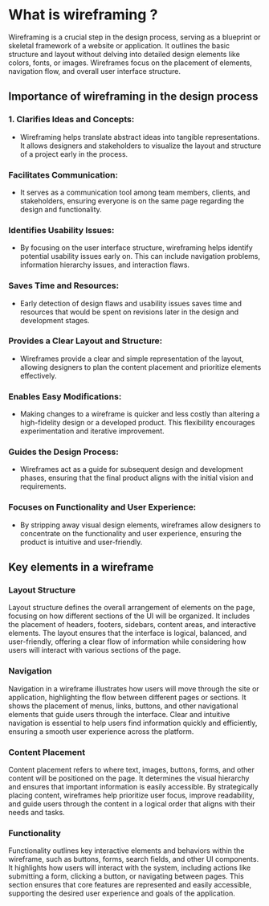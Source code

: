 # What is wireframing ?

Wireframing is a crucial step in the design process, serving as a blueprint or skeletal framework of a website or application. It outlines the basic structure and layout without delving into detailed design elements like colors, fonts, or images. Wireframes focus on the placement of elements, navigation flow, and overall user interface structure.

## Importance of wireframing in the design process

### 1. Clarifies Ideas and Concepts:

- Wireframing helps translate abstract ideas into tangible representations. It allows designers and stakeholders to visualize the layout and structure of a project early in the process.

### Facilitates Communication:

- It serves as a communication tool among team members, clients, and stakeholders, ensuring everyone is on the same page regarding the design and functionality.

### Identifies Usability Issues:

- By focusing on the user interface structure, wireframing helps identify potential usability issues early on. This can include navigation problems, information hierarchy issues, and interaction flaws.

### Saves Time and Resources:

- Early detection of design flaws and usability issues saves time and resources that would be spent on revisions later in the design and development stages.

### Provides a Clear Layout and Structure:

- Wireframes provide a clear and simple representation of the layout, allowing designers to plan the content placement and prioritize elements effectively.

### Enables Easy Modifications:

- Making changes to a wireframe is quicker and less costly than altering a high-fidelity design or a developed product. This flexibility encourages experimentation and iterative improvement.

### Guides the Design Process:

- Wireframes act as a guide for subsequent design and development phases, ensuring that the final product aligns with the initial vision and requirements.

### Focuses on Functionality and User Experience:

- By stripping away visual design elements, wireframes allow designers to concentrate on the functionality and user experience, ensuring the product is intuitive and user-friendly.

## Key elements in a wireframe
### Layout Structure
Layout structure defines the overall arrangement of elements on the page, focusing on how different sections of the UI will be organized. It includes the placement of headers, footers, sidebars, content areas, and interactive elements. The layout ensures that the interface is logical, balanced, and user-friendly, offering a clear flow of information while considering how users will interact with various sections of the page.

### Navigation
Navigation in a wireframe illustrates how users will move through the site or application, highlighting the flow between different pages or sections. It shows the placement of menus, links, buttons, and other navigational elements that guide users through the interface. Clear and intuitive navigation is essential to help users find information quickly and efficiently, ensuring a smooth user experience across the platform.

### Content Placement
Content placement refers to where text, images, buttons, forms, and other content will be positioned on the page. It determines the visual hierarchy and ensures that important information is easily accessible. By strategically placing content, wireframes help prioritize user focus, improve readability, and guide users through the content in a logical order that aligns with their needs and tasks.

### Functionality
Functionality outlines key interactive elements and behaviors within the wireframe, such as buttons, forms, search fields, and other UI components. It highlights how users will interact with the system, including actions like submitting a form, clicking a button, or navigating between pages. This section ensures that core features are represented and easily accessible, supporting the desired user experience and goals of the application.
